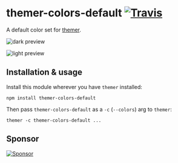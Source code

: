 # themer-colors-default [![Travis](https://img.shields.io/travis/mjswensen/themer-colors-default.svg)](https://travis-ci.org/mjswensen/themer-colors-default)

A default color set for [themer](https://github.com/mjswensen/themer).

![dark preview](https://themer.mjswensen.com/themer-preview-swatch/themer-colors-default-dark-swatch.svg)

![light preview](https://themer.mjswensen.com/themer-preview-swatch/themer-colors-default-light-swatch.svg)

## Installation & usage

Install this module wherever you have `themer` installed:

    npm install themer-colors-default

Then pass `themer-colors-default` as a `-c` (`--colors`) arg to `themer`:

    themer -c themer-colors-default ...

## Sponsor

[![Sponsor](https://app.codesponsor.io/embed/hHKoUkX4tpsdAzjvSfNXFb22/mjswensen/themer-colors-default.svg)](https://app.codesponsor.io/link/hHKoUkX4tpsdAzjvSfNXFb22/mjswensen/themer-colors-default)
